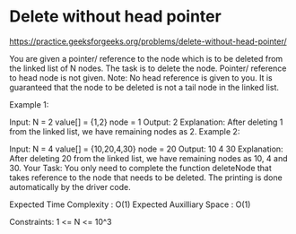 # Delete without head pointer

https://practice.geeksforgeeks.org/problems/delete-without-head-pointer/


You are given a pointer/ reference to the node which is to be deleted from the linked list of N nodes. The task is to delete the node. Pointer/ reference to head node is not given. 
Note: No head reference is given to you. It is guaranteed that the node to be deleted is not a tail node in the linked list.

Example 1:

Input:
N = 2
value[] = {1,2}
node = 1
Output: 2
Explanation: After deleting 1 from the
linked list, we have remaining nodes
as 2.
Example 2:

Input:
N = 4
value[] = {10,20,4,30}
node = 20
Output: 10 4 30
Explanation: After deleting 20 from
the linked list, we have remaining
nodes as 10, 4 and 30.
Your Task:
You only need to complete the function deleteNode that takes reference to the node that needs to be deleted. The printing is done automatically by the driver code.

Expected Time Complexity : O(1)
Expected Auxilliary Space : O(1)

Constraints:
1 <= N <= 10^3
